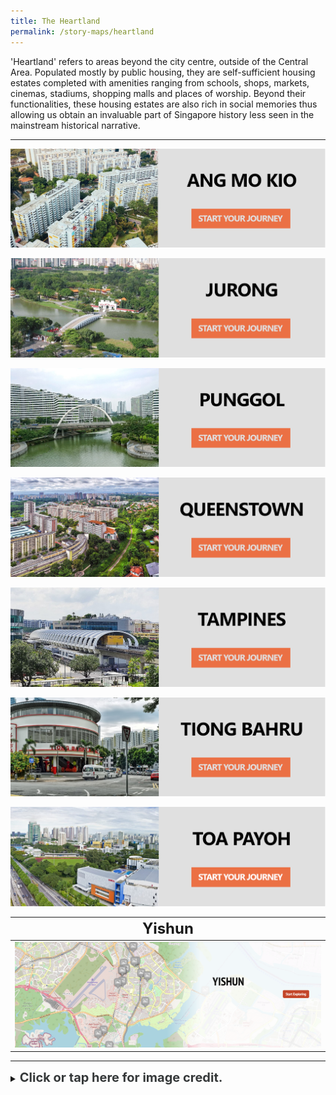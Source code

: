 ```yaml
---
title: The Heartland
permalink: /story-maps/heartland
---
```

'Heartland' refers to areas beyond the city centre, outside of the Central Area. Populated mostly by public housing, they are self-sufficient housing estates completed with amenities ranging from schools, shops, markets, cinemas, stadiums, shopping malls and places of worship. Beyond their functionalities, these housing estates are also rich in social memories thus allowing us obtain an invaluable part of Singapore history less seen in the mainstream historical narrative.

--------

[![Alt text for image on Isomer site](/images/storymap-image-ang-mo-kio.jpg)](/resource-room/story-maps/ang-mo-kio)

[![Alt text for image on Isomer site](/images/storymap-image-jurong.jpg)](/resource-room/story-maps/jurong)

[![Punggol Story Map](/images/storymap-image-punggol.png)](/resource-room/story-maps/punggol) 

[![Queenstown Story Map](/images/storymap-image-queenstown.png)](/resource-room/story-maps/queenstown)

[![Tampines Story Map](/images/storymap-image-tampines.jpg)](/resource-room/story-maps/tampines)

[![Tiong Bahru Story Map](/images/storymap-image-tiong-bahru-1.png)](/resource-room/story-maps/tiong-bahru)

[![Toa Payoh Story Map](/images/storymap-image-toa-payoh.png)](/resource-room/story-maps/toa-payoh)

|**<font size="5">Yishun</font>**| 
| -------- | 
| [![Yishun Story Map](/images/storymap-image-yishun.png)](/resource-room/story-maps/yishun) |

_______

<details>
<summary><span style="font-weight: 700; font-size: 20px; font-style: normal; color:#353839">Click or tap here for image credit.</span></summary>
<br>	
<span style="font-weight: 400; font-size: 20px; font-style: normal; color:#778899">1. Ang Mo Kio photo by Chuttersnap [CC BY-4.0]
<br>2. Jurong photo by Groyn88 [CC BY-SA 3.0]
<br>3. Punggol photo by Deoma12 [CC BY-SA 4.0]
<br>4. Queenstown photo by Chen Siyuan [CC BY-SA 4.0]
<br>5. Tampines photo by Zhenkang [CC BY-SA 4.0]
<br>6. Tiong Bahru photo by Choo Yut Shing via Flickr
<br>7. Toa Payoh photo by Bob T [CC BY-SA 4.0]
</span>
	
</details>